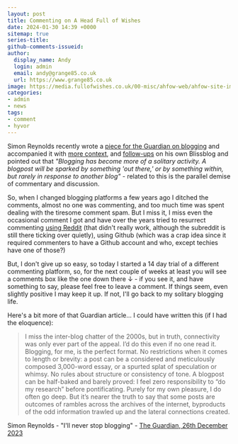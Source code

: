 ```yaml
---
layout: post
title: Commenting on A Head Full of Wishes
date: 2024-01-30 14:39 +0000
sitemap: true
series-title:
github-comments-issueid:
author:
  display_name: Andy
  login: admin
  email: andy@grange85.co.uk
  url: https://www.grange85.co.uk
image: https://media.fullofwishes.co.uk/00-misc/ahfow-web/ahfow-site-image-1280x720.jpg
categories:
- admin
- news
tags:
- comment
- hyvor
---
```

Simon Reynolds recently wrote a [piece for the Guardian on blogging](https://www.theguardian.com/commentisfree/2023/dec/26/blogging-freedom-outdated-format) and accompanied it with [more context](http://blissout.blogspot.com/2023/12/ou-sont-les-blogs-dantan.html), and [follow-ups](http://blissout.blogspot.com/2024/01/blogs-continued.html) on his own Blissblog and pointed out that _"Blogging has become more of a solitary activity. A blogpost will be sparked by something 'out there,' or by something within, but rarely in response to another blog"_ - related to this is the parallel demise of commentary and discussion.

So, when I changed blogging platforms a few years ago I ditched the comments, almost no one was commenting, and too much time was spent dealing with the tiresome comment spam. But I miss it, I miss even the occasional comment I got and have over the years tried to resurrect commenting [using Reddit](https://www.reddit.com/r/aheadfullofwishes/) (that didn't really work, although the subreddit is still there ticking over quietly), using Github (which was a crap idea since it required commenters to have a Github account and who, except techies have one of those?)

But, I don't give up so easy, so today I started a 14 day trial of a different commenting platform, so, for the next couple of weeks at least you will see a comments box like the one down there &#8595; - if you see it, and have something to say, please feel free to leave a comment. If things seem, even slightly positive I may keep it up. If not, I'll go back to my solitary blogging life.

Here's a bit more of that Guardian article... I could have written this (if I had the eloquence):

<blockquote>
I miss the inter-blog chatter of the 2000s, but in truth, connectivity was only ever part of the appeal. I’d do this even if no one read it. Blogging, for me, is the perfect format. No restrictions when it comes to length or brevity: a post can be a considered and meticulously composed 3,000-word essay, or a spurted splat of speculation or whimsy. No rules about structure or consistency of tone. A blogpost can be half-baked and barely proved: I feel zero responsibility to “do my research” before pontificating. Purely for my own pleasure, I do often go deep. But it’s nearer the truth to say that some posts are outcomes of rambles across the archives of the internet, byproducts of the odd information trawled up and the lateral connections created.
</blockquote>
<p class="caption">Simon Reynolds - "I'll never stop blogging" - <a href="https://www.theguardian.com/commentisfree/2023/dec/26/blogging-freedom-outdated-format">The Guardian, 26th December 2023</p>
